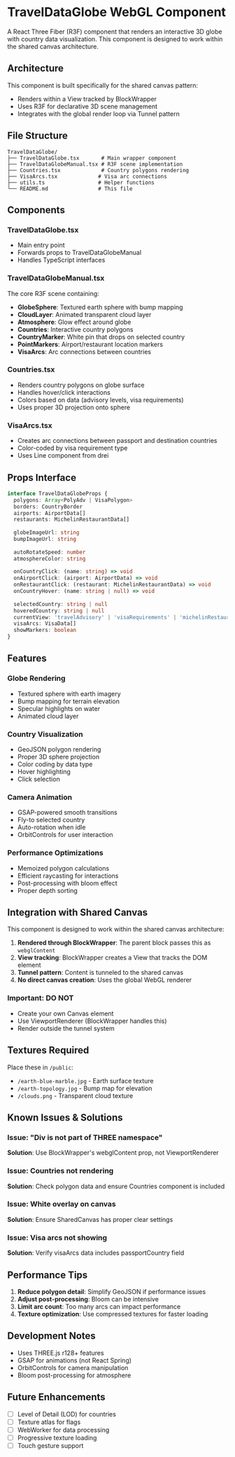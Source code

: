 # TravelDataGlobe WebGL Component

A React Three Fiber (R3F) component that renders an interactive 3D globe with country data visualization. This component is designed to work within the shared canvas architecture.

## Architecture

This component is built specifically for the shared canvas pattern:
- Renders within a View tracked by BlockWrapper
- Uses R3F for declarative 3D scene management
- Integrates with the global render loop via Tunnel pattern

## File Structure

```
TravelDataGlobe/
├── TravelDataGlobe.tsx       # Main wrapper component
├── TravelDataGlobeManual.tsx # R3F scene implementation
├── Countries.tsx             # Country polygons rendering
├── VisaArcs.tsx             # Visa arc connections
├── utils.ts                 # Helper functions
└── README.md                # This file
```

## Components

### TravelDataGlobe.tsx
- Main entry point
- Forwards props to TravelDataGlobeManual
- Handles TypeScript interfaces

### TravelDataGlobeManual.tsx
The core R3F scene containing:
- **GlobeSphere**: Textured earth sphere with bump mapping
- **CloudLayer**: Animated transparent cloud layer
- **Atmosphere**: Glow effect around globe
- **Countries**: Interactive country polygons
- **CountryMarker**: White pin that drops on selected country
- **PointMarkers**: Airport/restaurant location markers
- **VisaArcs**: Arc connections between countries

### Countries.tsx
- Renders country polygons on globe surface
- Handles hover/click interactions
- Colors based on data (advisory levels, visa requirements)
- Uses proper 3D projection onto sphere

### VisaArcs.tsx
- Creates arc connections between passport and destination countries
- Color-coded by visa requirement type
- Uses Line component from drei

## Props Interface

```typescript
interface TravelDataGlobeProps {
  polygons: Array<PolyAdv | VisaPolygon>
  borders: CountryBorder
  airports: AirportData[]
  restaurants: MichelinRestaurantData[]
  
  globeImageUrl: string
  bumpImageUrl: string
  
  autoRotateSpeed: number
  atmosphereColor: string
  
  onCountryClick: (name: string) => void
  onAirportClick: (airport: AirportData) => void
  onRestaurantClick: (restaurant: MichelinRestaurantData) => void
  onCountryHover: (name: string | null) => void
  
  selectedCountry: string | null
  hoveredCountry: string | null
  currentView: 'travelAdvisory' | 'visaRequirements' | 'michelinRestaurants' | 'airports'
  visaArcs: VisaData[]
  showMarkers: boolean
}
```

## Features

### Globe Rendering
- Textured sphere with earth imagery
- Bump mapping for terrain elevation
- Specular highlights on water
- Animated cloud layer

### Country Visualization
- GeoJSON polygon rendering
- Proper 3D sphere projection
- Color coding by data type
- Hover highlighting
- Click selection

### Camera Animation
- GSAP-powered smooth transitions
- Fly-to selected country
- Auto-rotation when idle
- OrbitControls for user interaction

### Performance Optimizations
- Memoized polygon calculations
- Efficient raycasting for interactions
- Post-processing with bloom effect
- Proper depth sorting

## Integration with Shared Canvas

This component is designed to work within the shared canvas architecture:

1. **Rendered through BlockWrapper**: The parent block passes this as `webglContent`
2. **View tracking**: BlockWrapper creates a View that tracks the DOM element
3. **Tunnel pattern**: Content is tunneled to the shared canvas
4. **No direct canvas creation**: Uses the global WebGL renderer

### Important: DO NOT
- Create your own Canvas element
- Use ViewportRenderer (BlockWrapper handles this)
- Render outside the tunnel system

## Textures Required

Place these in `/public`:
- `/earth-blue-marble.jpg` - Earth surface texture
- `/earth-topology.jpg` - Bump map for elevation
- `/clouds.png` - Transparent cloud texture

## Known Issues & Solutions

### Issue: "Div is not part of THREE namespace"
**Solution**: Use BlockWrapper's webglContent prop, not ViewportRenderer

### Issue: Countries not rendering
**Solution**: Check polygon data and ensure Countries component is included

### Issue: White overlay on canvas
**Solution**: Ensure SharedCanvas has proper clear settings

### Issue: Visa arcs not showing
**Solution**: Verify visaArcs data includes passportCountry field

## Performance Tips

1. **Reduce polygon detail**: Simplify GeoJSON if performance issues
2. **Adjust post-processing**: Bloom can be intensive
3. **Limit arc count**: Too many arcs can impact performance
4. **Texture optimization**: Use compressed textures for faster loading

## Development Notes

- Uses THREE.js r128+ features
- GSAP for animations (not React Spring)
- OrbitControls for camera manipulation
- Bloom post-processing for atmosphere

## Future Enhancements

- [ ] Level of Detail (LOD) for countries
- [ ] Texture atlas for flags
- [ ] WebWorker for data processing
- [ ] Progressive texture loading
- [ ] Touch gesture support
